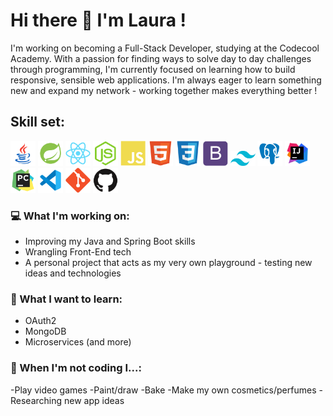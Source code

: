# Hi there 👋 I'm Laura !

I'm working on becoming a Full-Stack Developer, studying at the Codecool Academy. With a passion for finding ways to solve day to day challenges through programming, I'm currently focused on learning how to build responsive, sensible web applications. I'm always eager to learn something new and expand my network - working together makes everything better !

## Skill set:




<p align="left">
<img src="https://raw.githubusercontent.com/CozminM/CozminM/master/assests/icons8-java.svg" height="auto" width="40">

<img src="https://raw.githubusercontent.com/CozminM/CozminM/master/assests/icons8-spring-logo.svg" height="auto" width="40">

<img src="https://raw.githubusercontent.com/CozminM/CozminM/master/assests/react-original.svg" height="auto" width="40">

<img src="https://raw.githubusercontent.com/CozminM/CozminM/master/assests/nodejs-original.svg" height="auto" width="40">

<img src="https://raw.githubusercontent.com/CozminM/CozminM/master/assests/javascript-plain.svg" height="auto" width="40">

<img src="https://raw.githubusercontent.com/CozminM/CozminM/master/assests/html5-original.svg" height="auto" width="40">

<img src="https://raw.githubusercontent.com/CozminM/CozminM/master/assests/css3-original.svg" height="auto" width="40">

<img src="https://raw.githubusercontent.com/CozminM/CozminM/master/assests/bootstrap-plain.svg" height="auto" width="40">

<img src="https://raw.githubusercontent.com/CozminM/CozminM/master/assests/tailwind-css.svg" height="auto" width="40">

<img src="https://raw.githubusercontent.com/CozminM/CozminM/master/assests/icons8-postgresql.svg" height="auto" width="40">

<img src="https://raw.githubusercontent.com/CozminM/CozminM/master/assests/icons8-intellij-idea.svg" height="auto" width="40">

<img src="https://raw.githubusercontent.com/CozminM/CozminM/master/assests/icons8-pycharm.svg" height="auto" width="40">

<img src="https://raw.githubusercontent.com/CozminM/CozminM/master/assests/icons8-visual-studio-code-2019.svg" height="auto" width="40">

<img src="https://raw.githubusercontent.com/CozminM/CozminM/master/assests/git-original.svg" height="auto" width="40">

<img src="https://raw.githubusercontent.com/CozminM/CozminM/master/assests/github-original.svg" height="auto" width="40">
</p>


### :computer: What I'm working on:
- Improving my Java and Spring Boot skills
- Wrangling Front-End tech
- A personal project that acts as my very own playground - testing new ideas and technologies

### :seedling: What I want to learn:
- OAuth2
- MongoDB
- Microservices (and more)

### :rainbow: When I'm not coding I...:
-Play video games
-Paint/draw
-Bake
-Make my own cosmetics/perfumes
-Researching new app ideas


